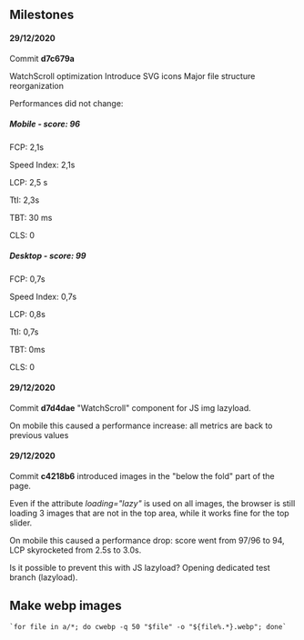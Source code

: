 ## Milestones

#### 29/12/2020

Commit **d7c679a**

WatchScroll optimization
Introduce SVG icons
Major file structure reorganization

Performances did not change:

##### Mobile - score: 96

FCP: 2,1s

Speed Index: 2,1s

LCP: 2,5 s

TtI: 2,3s

TBT: 30 ms

CLS: 0

##### Desktop - score: 99

FCP: 0,7s

Speed Index: 0,7s

LCP: 0,8s

TtI: 0,7s

TBT: 0ms

CLS: 0

#### 29/12/2020

Commit **d7d4dae** "WatchScroll" component for JS img lazyload.

On mobile this caused a performance increase: all metrics are back to previous values

#### 29/12/2020

Commit **c4218b6** introduced images in the "below the fold" part of the page.

Even if the attribute _loading="lazy"_ is used on all images, the browser is still loading 3 images that are not in the top area, while it works fine for the top slider.

On mobile this caused a performance drop: score went from 97/96 to 94, LCP skyrocketed from 2.5s to 3.0s.

Is it possible to prevent this with JS lazyload? Opening dedicated test branch (lazyload).

## Make webp images

```
`for file in a/*; do cwebp -q 50 "$file" -o "${file%.*}.webp"; done`
```
